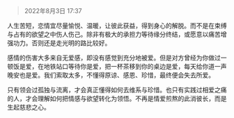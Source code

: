 > 2022年8月3日 17:37

人生苦短，恋情宜尽量愉悦、温暖，让彼此获益，得到身心的解脱。而不是在束缚与占有的欲望之中伤人伤己。除非有极大的承担力等待缘分终结，或愿意以痛苦增强功力。否则还是走光明的路比较好。

感情的伤害大多来自无爱感，即没有感觉到充分地被爱。但是对方曾经为你做过一顿饭是爱，在地铁站口等待你是爱，把一杯茶移到你的桌边是爱，每天给你道一声晚安也是爱。我们索取太多，不懂得原谅、感恩、珍惜，最终便会失去所爱。

只有领会过孤独与流离，才会真正懂得如何去维系与珍惜。也只有实践过相爱之痛的人，才会理解如何把情感与欲望转化为领悟。不再是情爱煎熬的此消彼长，而是生起慈悲之心。